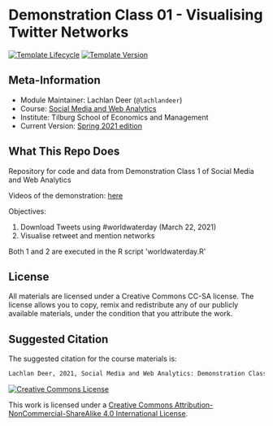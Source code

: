 # Demonstration Class 01 - Visualising Twitter Networks

[![Template Lifecycle](https://img.shields.io/badge/lifecycle-experimental-red.svg)](https://www.tidyverse.org/lifecycle/#experimental)
[![Template Version](https://img.shields.io/badge/version-2021-green.svg)]()

## Meta-Information

* Module Maintainer: Lachlan Deer (`@lachlandeer`)
* Course: [Social Media and Web Analytics](https://github.com/tisem-digital-marketing)
* Institute: Tilburg School of Economics and Management
* Current Version: [Spring 2021 edition](https://tisem-digital-marketing.github.io/2021-spring)

## What This Repo Does

Repository for code and data from Demonstration Class 1 of Social Media and Web Analytics

Videos of the demonstration: [here](TBA)

Objectives:

1. Download Tweets using #worldwaterday (March 22, 2021)
2. Visualise retweet and mention networks

Both 1 and 2 are executed in the R script 'worldwaterday.R'

## License

All materials are licensed under a Creative Commons CC-SA license. The license allows you to copy, remix and redistribute any of our publicly available materials, under the condition that you attribute the work.

## Suggested Citation

The suggested citation for the course materials is:

``` bash
Lachlan Deer, 2021, Social Media and Web Analytics: Demonstration Class 01 - Visualizing Twitter Networks, TiSEM
```

<a rel="license" href="http://creativecommons.org/licenses/by-sa/4.0/"><img alt="Creative Commons License" style="border-width:0" src="https://i.creativecommons.org/l/by-sa/4.0/88x31.png" /></a><br />

This work is licensed under a <a rel="license" href="http://creativecommons.org/licenses/by-sa/4.0/">Creative Commons Attribution-NonCommercial-ShareAlike 4.0 International License</a>.
